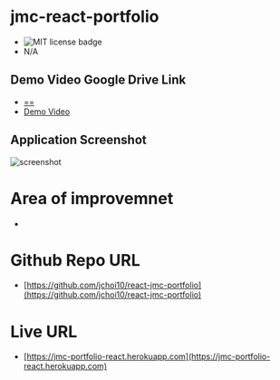 # jmc-react-portfolio
- ![MIT license badge](https://img.shields.io/badge/license-mit-blue)
- N/A


## Demo Video Google Drive Link

- [==](==)
- [Demo Video](**) 

## Application Screenshot

![screenshot](__)


# Area of improvemnet

- 

# Github Repo URL

- [https://github.com/jchoi10/react-jmc-portfolio](https://github.com/jchoi10/react-jmc-portfolio)

# Live URL

- [https://jmc-portfolio-react.herokuapp.com](https://jmc-portfolio-react.herokuapp.com)